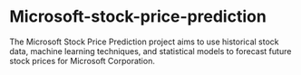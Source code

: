# Microsoft-stock-price-prediction
The Microsoft Stock Price Prediction project aims to use historical stock data, machine learning techniques, and statistical models to forecast future stock prices for Microsoft Corporation. 

